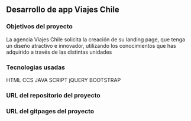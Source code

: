 ## Desarrollo de app Viajes Chile

### Objetivos del proyecto
La agencia Viajes Chile solicita la creación de su landing page, que tenga un diseño atractivo
e innovador, utilizando los conocimientos que has adquirido a través de las distintas
unidades

### Tecnologias usadas
HTML
CCS
JAVA SCRIPT
jQUERY
BOOTSTRAP

### URL del repositorio del proyecto

### URL del gitpages del proyecto